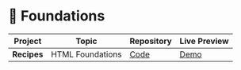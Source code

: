 # 🎈 Foundations

| Project                 | Topic             | Repository                                                                   | Live Preview                                                       |
| ----------------------- | ----------------- | ---------------------------------------------------------------------------- | ------------------------------------------------------------------ |
| **Recipes**         | HTML Foundations  | [Code](https://github.com/Legaress/my-odin-projects/tree/main/odin-recipes/)  | [Demo](https://legaress.github.io/my-odin-projects/odin-recipes/)  |
